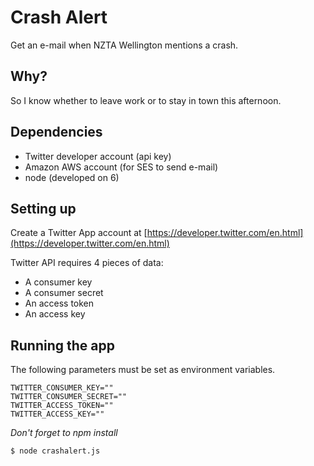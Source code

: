 # Crash Alert

Get an e-mail when NZTA Wellington mentions a crash.

## Why?

So I know whether to leave work or to stay in town this afternoon.

## Dependencies

* Twitter developer account (api key)
* Amazon AWS account (for SES to send e-mail)
* node (developed on 6)

## Setting up
Create a Twitter App account at [https://developer.twitter.com/en.html](https://developer.twitter.com/en.html)

Twitter API requires 4 pieces of data:
* A consumer key
* A consumer secret
* An access token
* An access key

## Running the app
The following parameters must be set as environment variables.

```
TWITTER_CONSUMER_KEY=""
TWITTER_CONSUMER_SECRET=""
TWITTER_ACCESS_TOKEN=""
TWITTER_ACCESS_KEY=""
```

_Don't forget to npm install_

`$ node crashalert.js`
